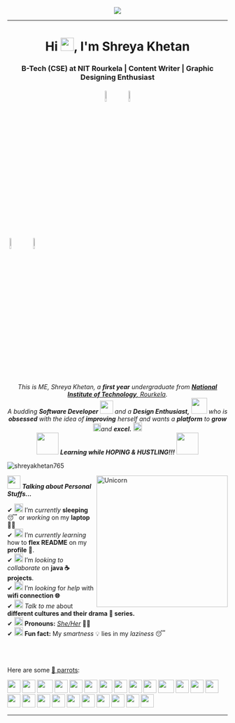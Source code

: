 <p align="center">
  <img src="https://www.linkpicture.com/q/shreya-github_1.jpeg" type="image"></a>
</p>
<hr>
<h1 align="center">Hi <img src="https://github.com/TheDudeThatCode/TheDudeThatCode/blob/master/Assets/Hi.gif" width="30px">, I'm Shreya Khetan </h1>
<h3 align="center"> B-Tech (CSE) at NIT Rourkela | Content Writer | Graphic Designing Enthusiast</h3>
<p align="center">
<a href="https://www.linkedin.com/in/shreya-khetan-9b6255a8" target="blank"><img alt="linkedin" width="8%" style="padding:5px" src="https://img.icons8.com/nolan/512/linkedin.png"/></a>
<a href="https://www.facebook.com/shreya.khetan.3" target="blank"><img alt="linkedin" width="8%" style="padding:5px" src="
https://img.icons8.com/nolan/512/facebook.png"/></a>

<a href="https://www.instagram.com/khetan.shreya/" target="blank"><img alt="instagram" width="8%" style="padding:5px" src="https://img.icons8.com/nolan/512/instagram-new.png" /></a>
 <a href = "mailto: khetanshreya1@gmail.com"><img alt="gmail" width="8%" style="padding:5px" src="https://img.icons8.com/nolan/512/gmail.png
" /></a>
</p>

<p align="center">
  <em>
    This is ME, Shreya Khetan, a <b>first year</b> undergraduate from <a href="https://www.nitrkl.ac.in/"> <b>National Institute of Technology</b>, Rourkela</a>. <br>
    A budding <b>Software Developer</b> <img src="https://github.com/TheDudeThatCode/TheDudeThatCode/blob/master/Assets/Developer.gif" width="30px"> and a <b>Design    Enthusiast,</b>&nbsp;<img src="https://github.com/TheDudeThatCode/TheDudeThatCode/blob/master/Assets/Designer.gif" width="36px">  who is <b>obsessed</b>
    with the idea of <b>improving</b> herself and wants a <b>platform</b> to 
    <b>grow</b> <img src="https://github.com/TheDudeThatCode/TheDudeThatCode/blob/master/Assets/Rocket.gif" width="18px">and 
    <b>excel.</b> <img src="https://github.com/TheDudeThatCode/TheDudeThatCode/blob/master/Assets/Medal.gif" width="20px">
  </em>  

  <br>
  <img src="https://media.giphy.com/media/VgCDAzcKvsR6OM0uWg/giphy.gif" width="50" /> <b><i>Learning while HOPING & HUSTLING!!!</i></b> <img src="https://media.giphy.com/media/7j2hfyeVcDtf2/giphy.gif" width="50" />
</p>

<p align="left"> <img src="https://komarev.com/ghpvc/?username=shreyakhetan765&label=Profile%20views&color=0e75b6&style=flat" alt="shreyakhetan765" /> </p>
<img align="right" width=300px alt="Unicorn" src="https://media.giphy.com/media/3ohs4BSacFKI7A717y/giphy.gif" />

<img src="https://media.giphy.com/media/ObNTw8Uzwy6KQ/giphy.gif" width="30px">&nbsp;***Talking about Personal Stuffs...***


✔ <img alt="GIF" src="https://emojis.slackmojis.com/emojis/images/1600706728/10521/meow_code.gif?1600706728" width="20vw" /> I’m *currently* **sleeping** 😴 or *working* on my **laptop** 👨‍💻 <br>
✔ <img alt="GIF" src="https://github.com/TheDudeThatCode/TheDudeThatCode/blob/master/Assets/gandalf_parrot.gif" width="20vw" /> I’m *currently learning* how to **flex README** on my **profile** 💪. <br>
✔ <img alt="GIF" src="https://github.com/TheDudeThatCode/TheDudeThatCode/blob/master/Assets/headbang.gif" width="20vw" /> I’m *looking to collaborate* on **java ☕  projects**. <br>
✔ <img alt="GIF" src="https://github.com/TheDudeThatCode/TheDudeThatCode/blob/master/Assets/hmm.gif" width="20vw" /> I’m *looking* for *help* with **wifi connection 🌐** <br>
✔ <img alt="GIF" src="https://emojis.slackmojis.com/emojis/images/1568064900/6383/meow-popcorn.gif?1568064900" width="20vw" /> *Talk to me* about **different cultures and their drama 🤩  series.** <br>
✔ <img alt="GIF" src="https://github.com/TheDudeThatCode/TheDudeThatCode/blob/master/Assets/powerup.gif" width="20vw" /> **Pronouns:** [*She/Her*](https://pronoun.is/she)  🙋‍♀️ <br>
✔ <img alt="GIF" src="https://github.com/TheDudeThatCode/TheDudeThatCode/blob/master/Assets/coin.gif" width="20vw" /> **Fun fact:** My *smartness* 💡 lies in my *laziness* 😴 <br><br><br><br>




Here are some [🦜 parrots](https://cultofthepartyparrot.com):

<div>
    <img src="https://cultofthepartyparrot.com/parrots/hd/githubparrot.gif" width="30" height="30"/>
    <img src="https://cultofthepartyparrot.com/flags/hd/indiaparrot.gif" width="30" height="30"/>
    <img src="https://cultofthepartyparrot.com/parrots/asyncparrot.gif" width="36" height="30"/>
    <img src="https://cultofthepartyparrot.com/parrots/exceptionallyfastparrot.gif" width="30" height="30"/>
    <img src="https://cultofthepartyparrot.com/parrots/hd/60fpsparrot.gif" width="30" height="30"/>
    <img src="https://cultofthepartyparrot.com/parrots/hd/jumpingparrot.gif" width="30" height="30"/>
    <img src="https://cultofthepartyparrot.com/parrots/hd/opensourceparrot.gif" width="30" height="30"/>
    <img src="https://cultofthepartyparrot.com/parrots/hd/dealwithitnowparrot.gif" width="30" height="30"/>
    <img src="https://cultofthepartyparrot.com/parrots/hd/hypnoparrotlight.gif" width="30" height="30"/>
    <img src="https://cultofthepartyparrot.com/parrots/databaseparrot.gif" width="30" height="30"/>
    <img src="https://cultofthepartyparrot.com/parrots/fixparrot.gif" width="36" height="30"/>
    <img src="https://cultofthepartyparrot.com/parrots/hd/laptop_parrot.gif" width="30" height="30"/>
    <img src="https://cultofthepartyparrot.com/parrots/hd/spinningparrot.gif" width="30" height="30"/>
    <img src="https://cultofthepartyparrot.com/parrots/hd/levitationparrot.gif" width="30" height="30"/>
    <img src="https://cultofthepartyparrot.com/parrots/hd/meldparrot.gif" width="30" height="30"/>
    <img src="https://cultofthepartyparrot.com/parrots/slomoparrot.gif" width="30" height="30"/>
    <img src="https://cultofthepartyparrot.com/parrots/hd/moonwalkingparrot.gif" width="30" height="30"/>
    <img src="https://cultofthepartyparrot.com/parrots/hd/stableparrot.gif" width="30" height="30"/>
    <img src="https://cultofthepartyparrot.com/parrots/hd/scienceparrot.gif" width="30" height="30"/>
    <img src="https://cultofthepartyparrot.com/parrots/hd/pirateparrot.gif" width="30" height="30"/>
    <img src="https://cultofthepartyparrot.com/parrots/hd/footballparrot.gif" width="30" height="30"/>
    <img src="https://cultofthepartyparrot.com/parrots/hd/illuminatiparrot.gif" width="30" height="30"/>
    <img src="https://cultofthepartyparrot.com/parrots/hd/hypnoparrotdark.gif" width="30" height="30"/>
    <img src="https://cultofthepartyparrot.com/parrots/hd/mustacheparrot.gif" width="30" height="30"/>

</div>

<hr>


